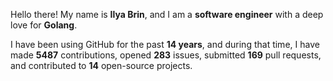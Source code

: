 Hello there! My name is **Ilya Brin**, and I am a **software engineer** with a deep love for **Golang**.

I have been using GitHub for the past **14 years**, and during that time, I have made **5487** contributions, opened **283** issues, submitted **169** pull requests, and contributed to **14** open-source projects.
